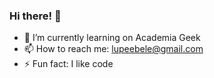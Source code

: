 ### Hi there! 👋

- 🌱 I’m currently learning on Academia Geek
- 📫 How to reach me: lupeebele@gmail.com
- ⚡ Fun fact: I like code

